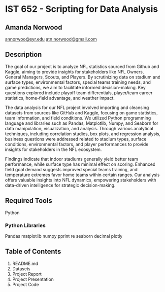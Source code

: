 # IST 652 - Scripting for Data Analysis

## Amanda Norwood

annorwoo@syr.edu
atn.norwood@gmail.com

## Description
The goal of our project is to analyze NFL statistics sourced from Github and Kaggle, aiming to provide insights for stakeholders like NFL Owners, General Managers, Scouts, and Players. By scrutinizing data on stadium and surface types, environmental factors, special teams training needs, and game predictions, we aim to facilitate informed decision-making. Key questions explored include playoff team differentials, player/team career statistics, home-field advantage, and weather impact. 

The data analysis for our NFL project involved importing and cleansing datasets from sources like GitHub and Kaggle, focusing on game statistics, team information, and field conditions. We utilized Python programming language and libraries such as Pandas, Matplotlib, Numpy, and Seaborn for data manipulation, visualization, and analysis. Through various analytical techniques, including correlation studies, box plots, and regression analysis, business questions were addressed related to stadium types, surface conditions, environmental factors, and player performances to provide insights for stakeholders in the NFL ecosystem.

Findings indicate that indoor stadiums generally yield better team performance, while surface type has minimal effect on scoring. Enhanced field goal demand suggests improved special teams training, and temperature extremes favor home teams within certain ranges. Our analysis offers valuable insights into NFL dynamics, empowering stakeholders with data-driven intelligence for strategic decision-making.

## Required Tools

Python

### Python Libraries
Pandas
matplotlib
numpy
pprint
re
seaborn
decimal
plotly

## Table of Contents

1. README.md
2. Datasets
3. Project Report
4. Project Presentation
5. Project Code
